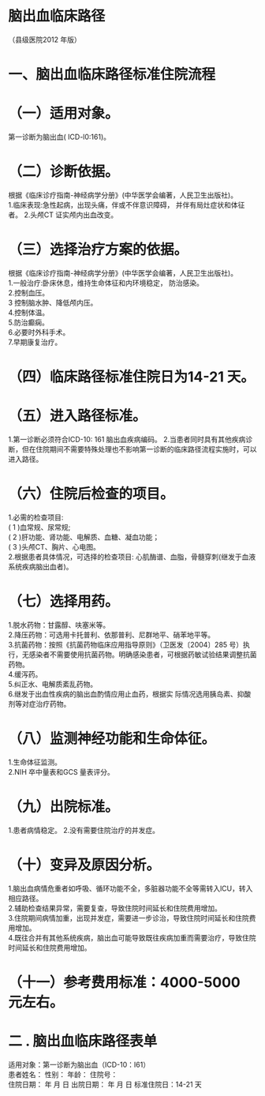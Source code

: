# 脑出血临床路径  
（县级医院2012 年版）  
# 一、脑出血临床路径标准住院流程  
# （一）适用对象。  
第一诊断为脑出血( ICD-l0:161)。  
# （二）诊断依据。  
根据《临床诊疗指南-神经病学分册》(中华医学会编著，人民卫生出版社)。  
1.临床表现:急性起病，出现头痛，伴或不伴意识障碍， 并伴有局灶症状和体征者。 2.头颅CT 证实颅内出血改变。  
# （三）选择治疗方案的依据。  
根据《临床诊疗指南-神经病学分册》(中华医学会编著，人民卫生出版社)。  
1.一般治疗:卧床休息，维持生命体征和内环境稳定， 防治感染。  
2.控制血压。  
3 控制脑水肿、降低颅内压。  
4.控制体温。  
5.防治癫痫。  
6.必要时外科手术。  
7.早期康复治疗。  
# （四）临床路径标准住院日为14-21 天。  
# （五）进入路径标准。  
1.第一诊断必须符合ICD-10: 161 脑出血疾病编码。 2.当患者同时具有其他疾病诊断，但在住院期间不需要特殊处理也不影响第一诊断的临床路径流程实施时，可以进入路径。  
# （六）住院后检查的项目。  
1.必需的检查项目:  
( 1 )血常规、尿常规;  
( 2 )肝功能、肾功能、电解质、血糖、凝血功能；  
( 3 )头颅CT、胸片、心电图。  
2.根据患者具体情况，可选择的检查项目: 心肌酶谱、血脂，骨髓穿刺(继发于血液系统疾病脑出血者)。  
# （七）选择用药。  
1.脱水药物：甘露醇、呋塞米等。  
2.降压药物：可选用卡托普利、依那普利、尼群地平、硝苯地平等。  
3.抗菌药物：按照《抗菌药物临床应用指导原则》（卫医发〔2004〕285 号）执行，无感染者不需要使用抗菌药物。明确感染患者，可根据药敏试验结果调整抗菌药物。  
4.缓泻药。  
5.纠正水、电解质紊乱药物。  
6.继发于出血性疾病的脑出血酌情应用止血药，根据实 际情况选用胰岛素、抑酸剂等对症治疗药物。  
# （八）监测神经功能和生命体征。  
1.生命体征监测。  
2.NIH 卒中量表和GCS 量表评分。  
# （九）出院标准。  
1.患者病情稳定。 2.没有需要住院治疗的并发症。  
# （十）变异及原因分析。  
1.脑出血病情危重者如呼吸、循环功能不全，多脏器功能不全等需转入lCU，转入相应路径。  
2.辅助检查结果异常，需要复查，导致住院时间延长和住院费用增加。  
3.住院期间病情加重，出现并发症，需要进一步诊治，导致住院时间延长和住院费用增加。  
4.既往合并有其他系统疾病，脑出血可能导致既往疾病加重而需要治疗，导致住院时间延长和住院费用增加。  
# （十一）参考费用标准：4000-5000 元左右。  
# 二 . 脑出血临床路径表单  
适用对象：第一诊断为脑出血（ICD-10：I61）  
患者姓名：         性别：     年龄：       住院号：  
住院日期：  年  月  日    出院日期：  年  月  日       标准住院日：14-21 天  
